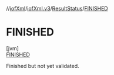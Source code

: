 //[iofXml](../../../../index.md)/[iofXml.v3](../../index.md)/[ResultStatus](../index.md)/[FINISHED](index.md)

# FINISHED

[jvm]\
[FINISHED](index.md)

Finished but not yet validated.
